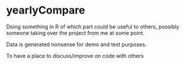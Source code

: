 # yearlyCompare
Doing something in R of which part could be useful to others, possibly someone taking over the project from me at some point.

Data is generated nonsense for demo and test purposes.

To have a place to discuss/improve on code with others
